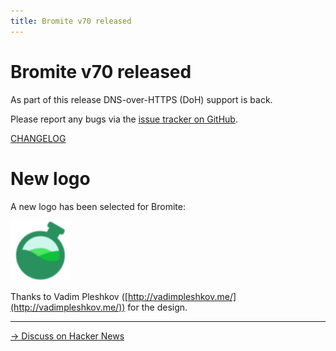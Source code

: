 ```yaml
---
title: Bromite v70 released
---
```

# Bromite v70 released

As part of this release DNS-over-HTTPS (DoH) support is back.

Please report any bugs via the [issue tracker on GitHub](https://github.com/bromite/bromite/issues).

[CHANGELOG](https://github.com/bromite/bromite/blob/master/CHANGELOG.md)

# New logo

A new logo has been selected for Bromite:

<img title="Bromite - Take back your browser!" src="/bromite.png" width="96" alt="Bromite" />

Thanks to Vadim Pleshkov ([http://vadimpleshkov.me/](http://vadimpleshkov.me/)) for the design.

---
[&rarr; Discuss on Hacker News](https://news.ycombinator.com/item?id=18253927)
